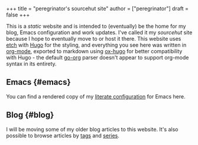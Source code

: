 +++
title = "peregrinator's sourcehut site"
author = ["peregrinator"]
draft = false
+++

This is a _static_ website and is intended to (eventually) be the home
for my blog, Emacs configuration and work updates. I've called it my
_sourcehut_ site because I hope to eventually move to or host it
there. This website uses [etch](https://github.com/LukasJoswiak/etch) with [Hugo](https://gohugo.io) for the styling, and
everything you see here was written in [org-mode](https:orgmode.org), exported to markdown
using [ox-hugo](https://github.com/kaushalmodi/ox-hugo) for better compatibility with Hugo - the default [go-org](https://github.com/niklasfasching/go-org)
parser doesn't appear to support org-mode syntax in its entirety.


## Emacs {#emacs}

You can find a rendered copy of my [literate configuration](emacs/emacs-literate-config) for Emacs
here.


## Blog {#blog}

I will be moving some of my older blog articles to this website. It's
also possible to browse articles by [tags](tags/) and [series](series/).
